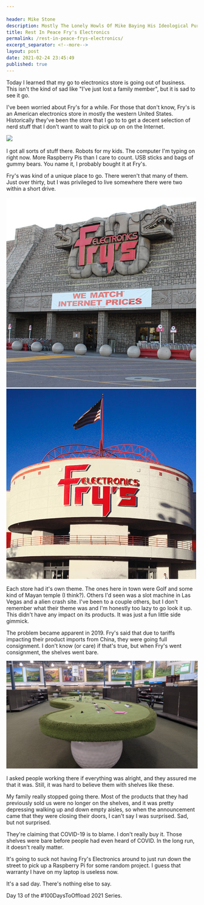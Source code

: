 ```yaml
---

header: Mike Stone
description: Mostly The Lonely Howls Of Mike Baying His Ideological Purity At The Moon
title: Rest In Peace Fry's Electronics
permalink: /rest-in-peace-frys-electronics/
excerpt_separator: <!--more-->
layout: post
date: 2021-02-24 23:45:49
published: true
---
```


Today I learned that my go to electronics store is going out of business. This isn't the kind of sad like "I've just lost a family member", but it is sad to see it go.

<!--more-->

I've been worried about Fry's for a while. For those that don't know, Fry's is an American electronics store in mostly the western United States. Historically they've been the store that I go to to get a decent selection of nerd stuff that I don't want to wait to pick up on on the Internet.

![](/assets/images/frys_feb_2018.jpg)

I got all sorts of stuff there. Robots for my kids. The computer I'm typing on right now. More Raspberry Pis than I care to count. USB sticks and bags of gummy bears. You name it, I probably bought it at Fry's.

Fry's was kind of a unique place to go. There weren't that many of them. Just over thirty, but I was privileged to live somewhere there were two within a short drive.

![](/assets/images/phoenix_pic1.jpg)
![](/assets/images/tempe_pic1.jpg)

Each store had it's own theme. The ones here in town were Golf and some kind of Mayan temple (I think?). Others I'd seen was a slot machine in Las Vegas and a alien crash site. I've been to a couple others, but I don't remember what their theme was and I'm honestly too lazy to go look it up. This didn't have any impact on its products. It was just a fun little side gimmick.

The problem became apparent in 2019. Fry's said that due to tariffs impacting their product imports from China, they were going full consignment. I don't know (or care) if that's true, but when Fry's went consignment, the shelves went bare.  

![](/assets/images/last_time_frys.jpg)

I asked people working there if everything was alright, and they assured me that it was. Still, it was hard to believe them with shelves like these.

My family really stopped going there. Most of the products that they had previously sold us were no longer on the shelves, and it was pretty depressing walking up and down empty aisles, so when the announcement came that they were closing their doors, I can't say I was surprised. Sad, but not surprised.

They're claiming that COVID-19 is to blame. I don't really buy it. Those shelves were bare before people had even heard of COVID. In the long run, it doesn't really matter.

It's going to suck not having Fry's Electronics around to just run down the street to pick up a Raspberry Pi for some random project. I guess that warranty I have on my laptop is useless now.

It's a sad day. There's nothing else to say.

Day 13 of the #100DaysToOffload 2021 Series.
